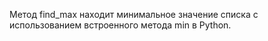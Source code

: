 Метод find_max находит минимальное значение списка с использованием встроенного метода min в Python.

